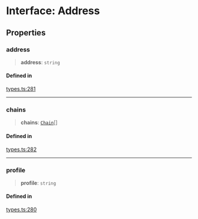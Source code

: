 # Interface: Address

## Properties

### address

> **address**: `string`

#### Defined in

[types.ts:281](https://github.com/monerium/js-monorepo/blob/main/packages/sdk/src/types.ts#L281)

***

### chains

> **chains**: [`Chain`](/docs/packages/SDK/type-aliases/Chain.md)[]

#### Defined in

[types.ts:282](https://github.com/monerium/js-monorepo/blob/main/packages/sdk/src/types.ts#L282)

***

### profile

> **profile**: `string`

#### Defined in

[types.ts:280](https://github.com/monerium/js-monorepo/blob/main/packages/sdk/src/types.ts#L280)
